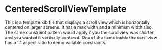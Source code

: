 # CenteredScrollViewTemplate
This is a template xib file that displays a scroll view which is horizontally centered on larger screens. It has a max width and a minimum width also. The same constraint pattern would apply if you the scrollview was shorter and you wanted it vertically centered. One of the items inside the scrollview has a 1:1 aspect ratio to demo variable constraints.
